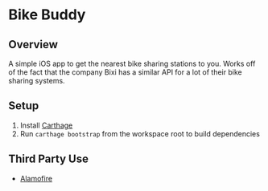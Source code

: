# Bike Buddy

## Overview
A simple iOS app to get the nearest bike sharing stations to you. Works off of the fact that the company Bixi has a similar API for a lot of their bike sharing systems.

## Setup
1. Install [Carthage](https://github.com/Carthage/Carthage)
2. Run `carthage bootstrap` from the workspace root to build dependencies

## Third Party Use
* [Alamofire](https://github.com/Alamofire/Alamofire)

